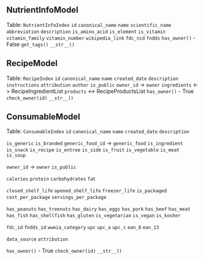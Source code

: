 ## NutrientInfoModel
Table: `NutrientInfoIndex`
`id`
`canonical_name`
`name`
`scientific_name`
`abbreviation`
`description`
`is_amino_acid`
`is_element`
`is_vitamin`
`vitamin_family`
`vitamin_number`
`wikipedia_link`
`fdc_nid`
`fndds`
`has_owner()` - False
`get_tags()`
`__str__()`

## RecipeModel
Table: `RecipeIndex`
`id`
`canonical_name`
`name`
`created_date`
`description`
`instructions`
`attribution`
`author`
`is_public`
`owner_id` -> `owner`
`ingredients` <-> RecipeIngredientList
`products` <-> RecipeProductsList
`has_owner()` - True
`check_owner(id)`
`__str__()`

## ConsumableModel
Table: `ConsumableIndex`
`id`
`canonical_name`
`name`
`created_date`
`description`

`is_generic`
`is_branded`
`generic_food_id` -> `generic_food`
`is_ingredient`
`is_snack`
`is_recipe`
`is_entree`
`is_side`
`is_fruit`
`is_vegetable`
`is_meat`
`is_soup`

`owner_id` -> `owner`
`is_public`

`calories`
`protein`
`carbohydrates`
`fat`

`closed_shelf_life`
`opened_shelf_life`
`freezer_life`
`is_packaged`
`cost_per_package`
`servings_per_package`


`has_peanuts`
`has_treenuts`
`has_dairy`
`has_eggs`
`has_pork`
`has_beef`
`has_meat`
`has_fish`
`has_shellfish`
`has_gluten`
`is_vegetarian`
`is_vegan`
`is_kosher`


`fdc_id`
`fndds_id`
`wweia_category`
`upc`
`upc_a`
`upc_c`
`ean_8`
`ean_13`

`data_source`
`attribution`

`has_owner()` - True
`check_owner(id)`
`__str__()`

